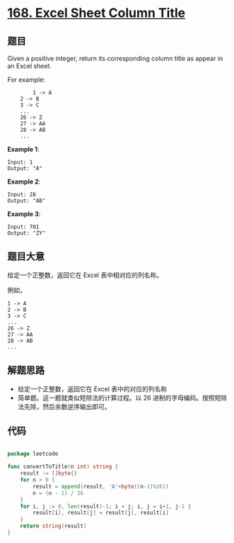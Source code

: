 # [168. Excel Sheet Column Title](https://leetcode.com/problems/excel-sheet-column-title/)

## 题目

Given a positive integer, return its corresponding column title as appear in an Excel sheet.

For example:

```
		1 -> A
    2 -> B
    3 -> C
    ...
    26 -> Z
    27 -> AA
    28 -> AB 
    ...
```

**Example 1**:

```
Input: 1
Output: "A"
```

**Example 2**:

```
Input: 28
Output: "AB"
```

**Example 3**:

```
Input: 701
Output: "ZY"
```

## 题目大意

给定一个正整数，返回它在 Excel 表中相对应的列名称。

例如，

    1 -> A
    2 -> B
    3 -> C
    ...
    26 -> Z
    27 -> AA
    28 -> AB 
    ...


## 解题思路

- 给定一个正整数，返回它在 Excel 表中的对应的列名称
- 简单题。这一题就类似短除法的计算过程。以 26 进制的字母编码。按照短除法先除，然后余数逆序输出即可。

## 代码

```go

package leetcode

func convertToTitle(n int) string {
	result := []byte{}
	for n > 0 {
		result = append(result, 'A'+byte((n-1)%26))
		n = (n - 1) / 26
	}
	for i, j := 0, len(result)-1; i < j; i, j = i+1, j-1 {
		result[i], result[j] = result[j], result[i]
	}
	return string(result)
}

```